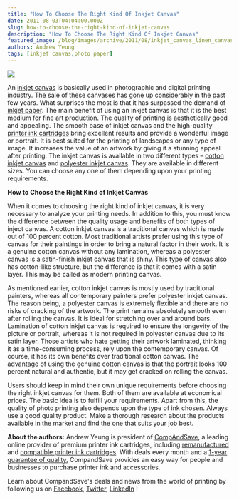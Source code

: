 ```yaml
---
title: "How To Choose The Right Kind Of Inkjet Canvas"
date: 2011-08-03T04:04:00.000Z
slug: how-to-choose-the-right-kind-of-inkjet-canvas
description: "How To Choose The Right Kind Of Inkjet Canvas"
featured_image: /blog/images/archive/2011/08/inkjet_canvas_linen_canvas_canvas_fabric_cotton.jpg
authors: Andrew Yeung
tags: [inkjet canvas,photo paper]
---
```


[![](/blog/images/inkjet-canvas-linen-canvas-canvas-fabric-cotton.jpg)](/blog/images/inkjet-canvas-linen-canvas-canvas-fabric-cotton.jpg)

An [inkjet canvas](https://www.compandsave.com/) is basically used in photographic and digital printing industry. The sale of these canvases has gone up considerably in the past few years. What surprises the most is that it has surpassed the demand of [inkjet paper](https://www.compandsave.com/). The main benefit of using an inkjet canvas is that it is the best medium for fine art production. The quality of printing is aesthetically good and appealing. The smooth base of inkjet canvas and the high-quality [printer ink cartridges](https://www.compandsave.com/) bring excellent results and provide a wonderful image or portrait. It is best suited for the printing of landscapes or any type of image. It increases the value of an artwork by giving it a stunning appeal after printing. The inkjet canvas is available in two different types – [cotton inkjet canvas](https://www.compandsave.com/) and [polyester inkjet canvas](https://www.compandsave.com/). They are available in different sizes. You can choose any one of them depending upon your printing requirements. 

**How to Choose the Right Kind of Inkjet Canvas**

When it comes to choosing the right kind of inkjet canvas, it is very necessary to analyze your printing needs. In addition to this, you must know the difference between the quality usage and benefits of both types of inject canvas. A cotton inkjet canvas is a traditional canvas which is made out of 100 percent cotton. Most traditional artists prefer using this type of canvas for their paintings in order to bring a natural factor in their work. It is a genuine cotton canvas without any lamination, whereas a polyester canvas is a satin-finish inkjet canvas that is shiny. This type of canvas also has cotton-like structure, but the difference is that it comes with a satin layer. This may be called as modern printing canvas.

As mentioned earlier, cotton inkjet canvas is mostly used by traditional painters, whereas all contemporary painters prefer polyester inkjet canvas. The reason being, a polyester canvas is extremely flexible and there are no risks of cracking of the artwork. The print remains absolutely smooth even after rolling the canvas. It is ideal for stretching over and around bars. Lamination of cotton inkjet canvas is required to ensure the longevity of the picture or portrait, whereas it is not required in polyester canvas due to its satin layer. Those artists who hate getting their artwork laminated, thinking it as a time-consuming process, rely upon the contemporary canvas. Of course, it has its own benefits over traditional cotton canvas. The advantage of using the genuine cotton canvas is that the portrait looks 100 percent natural and authentic, but it may get cracked on rolling the canvas. 

Users should keep in mind their own unique requirements before choosing the right inkjet canvas for them. Both of them are available at economical prices. The basic idea is to fulfill your requirements. Apart from this, the quality of photo printing also depends upon the type of ink chosen. Always use a good quality product. Make a thorough research about the products available in the market and find the one that suits your job best.

  
**About the authors:** Andrew Yeung is president of [CompAndSave](https://www.compandsave.com/), a leading online provider of premium printer ink cartridges, including [remanufactured](https://www.compandsave.com/help) and [compatible printer ink cartridges](https://www.compandsave.com/help). With deals every month and a [1-year guarantee of quality](https://www.compandsave.com/help), CompandSave provides an easy way for people and businesses to purchase printer ink and accessories.

Learn about CompandSave's deals and news from the world of printing by following us on [Facebook](https://www.facebook.com/compandsave.ink), [Twitter](https://twitter.com/compandsave), [LinkedIn](https://www.linkedin.com) !